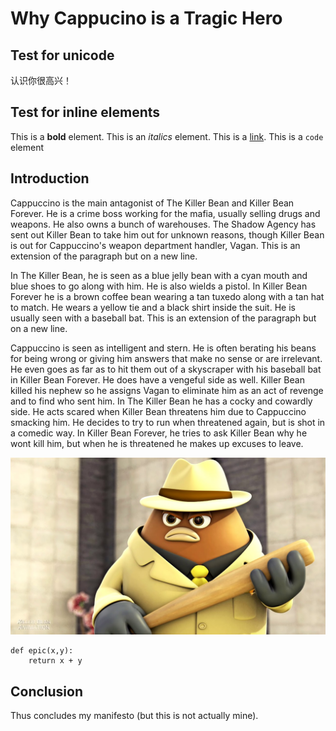 # Why Cappucino is a Tragic Hero #

## Test for unicode ##
认识你很高兴！

## Test for inline elements
This is a **bold** element.
This is an *italics* element.
This is a [link](https://github.com/vvvm23).
This is a `code` element

## Introduction ## 
Cappuccino is the main antagonist of The Killer Bean and Killer Bean Forever. He is a crime boss working for the mafia, usually selling drugs and weapons. He also owns a bunch of warehouses. The Shadow Agency has sent out Killer Bean to take him out for unknown reasons, though Killer Bean is out for Cappuccino's weapon department handler, Vagan.
This is an extension of the paragraph but on a new line.

In The Killer Bean, he is seen as a blue jelly bean with a cyan mouth and blue shoes to go along with him. He is also wields a pistol. In Killer Bean Forever he is a brown coffee bean wearing a tan tuxedo along with a tan hat to match. He wears a yellow tie and a black shirt inside the suit. He is usually seen with a baseball bat.
This is an extension of the paragraph but on a new line.

Cappuccino is seen as intelligent and stern. He is often berating his beans for being wrong or giving him answers that make no sense or are irrelevant. He even goes as far as to hit them out of a skyscraper with his baseball bat in Killer Bean Forever. He does have a vengeful side as well. Killer Bean killed his nephew so he assigns Vagan to eliminate him as an act of revenge and to find who sent him. In The Killer Bean he has a cocky and cowardly side. He acts scared when Killer Bean threatens him due to Cappuccino smacking him. He decides to try to run when threatened again, but is shot in a comedic way. In Killer Bean Forever, he tries to ask Killer Bean why he wont kill him, but when he is threatened he makes up excuses to leave. 

!["It has become quite apparent to me, that some of you do not value your job." - Cappuccino to his beans.](/imgs/Cappuccino.jpg)

    def epic(x,y):
        return x + y

## Conclusion
Thus concludes my manifesto (but this is not actually mine).
